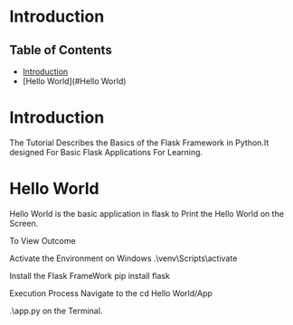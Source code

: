 # Introduction



## Table of Contents

- [Introduction](#Introduction)
- [Hello World](#Hello World)

# Introduction
The Tutorial Describes the Basics of the Flask Framework in Python.It designed For Basic Flask Applications For Learning.

# Hello World

Hello World is the basic application in flask to Print the Hello World on the Screen.

To View Outcome 

Activate the Environment on Windows
.\venv\Scripts\activate

Install the Flask FrameWork
pip install flask

Execution Process
Navigate to the cd Hello World/App

.\app.py on the Terminal.